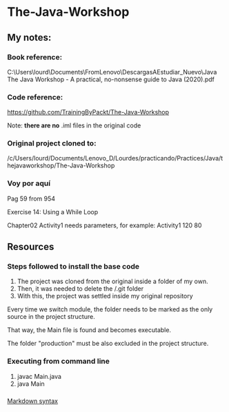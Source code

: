 # The-Java-Workshop

## My notes:

### Book reference:
C:\Users\lourd\Documents\FromLenovo\DescargasAEstudiar_Nuevo\Java\
The Java Workshop - A practical, no-nonsense guide to Java (2020).pdf

### Code reference:
https://github.com/TrainingByPackt/The-Java-Workshop


Note: **there are no** .iml files in the original code

### Original project cloned to:
/c/Users/lourd/Documents/Lenovo_D/Lourdes/practicando/Practices/Java/thejavaworkshop/The-Java-Workshop

### Voy por aquí
Pag 59 from 954

Exercise 14: Using a While Loop

Chapter02 Activity1 needs parameters, for example:
Activity1 120 80

## Resources

### Steps followed to install the base code
1) The project was cloned from the original inside a folder of my own.
2) Then, it was needed to delete the /.git folder
3) With this, the project was settled inside my original repository

Every time we switch module, the folder needs to be marked as the only source in the project structure.

That way, the Main file is found and becomes executable.

The folder "production" must be also excluded in the project structure.


### Executing from command line
1) javac Main.java
2) java Main


### 
[Markdown syntax](https://www.markdownguide.org/basic-syntax/)